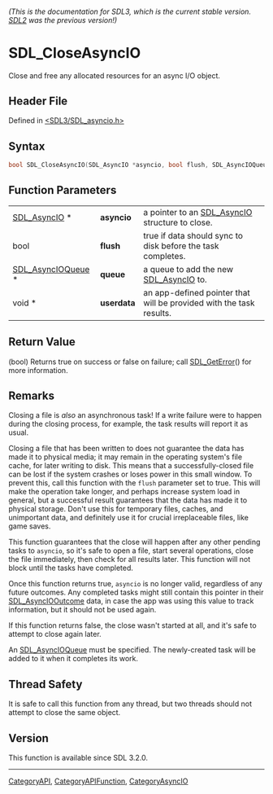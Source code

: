 ###### (This is the documentation for SDL3, which is the current stable version. [SDL2](https://wiki.libsdl.org/SDL2/) was the previous version!)
# SDL_CloseAsyncIO

Close and free any allocated resources for an async I/O object.

## Header File

Defined in [<SDL3/SDL_asyncio.h>](https://github.com/libsdl-org/SDL/blob/main/include/SDL3/SDL_asyncio.h)

## Syntax

```c
bool SDL_CloseAsyncIO(SDL_AsyncIO *asyncio, bool flush, SDL_AsyncIOQueue *queue, void *userdata);
```

## Function Parameters

|                                        |              |                                                                     |
| -------------------------------------- | ------------ | ------------------------------------------------------------------- |
| [SDL_AsyncIO](SDL_AsyncIO) *           | **asyncio**  | a pointer to an [SDL_AsyncIO](SDL_AsyncIO) structure to close.      |
| bool                                   | **flush**    | true if data should sync to disk before the task completes.         |
| [SDL_AsyncIOQueue](SDL_AsyncIOQueue) * | **queue**    | a queue to add the new [SDL_AsyncIO](SDL_AsyncIO) to.               |
| void *                                 | **userdata** | an app-defined pointer that will be provided with the task results. |

## Return Value

(bool) Returns true on success or false on failure; call
[SDL_GetError](SDL_GetError)() for more information.

## Remarks

Closing a file is _also_ an asynchronous task! If a write failure were to
happen during the closing process, for example, the task results will
report it as usual.

Closing a file that has been written to does not guarantee the data has
made it to physical media; it may remain in the operating system's file
cache, for later writing to disk. This means that a successfully-closed
file can be lost if the system crashes or loses power in this small window.
To prevent this, call this function with the `flush` parameter set to true.
This will make the operation take longer, and perhaps increase system load
in general, but a successful result guarantees that the data has made it to
physical storage. Don't use this for temporary files, caches, and
unimportant data, and definitely use it for crucial irreplaceable files,
like game saves.

This function guarantees that the close will happen after any other pending
tasks to `asyncio`, so it's safe to open a file, start several operations,
close the file immediately, then check for all results later. This function
will not block until the tasks have completed.

Once this function returns true, `asyncio` is no longer valid,
regardless of any future outcomes. Any completed tasks might still contain
this pointer in their [SDL_AsyncIOOutcome](SDL_AsyncIOOutcome) data, in
case the app was using this value to track information, but it should not
be used again.

If this function returns false, the close wasn't started at all, and it's
safe to attempt to close again later.

An [SDL_AsyncIOQueue](SDL_AsyncIOQueue) must be specified. The
newly-created task will be added to it when it completes its work.

## Thread Safety

It is safe to call this function from any thread, but two threads should
not attempt to close the same object.

## Version

This function is available since SDL 3.2.0.

----
[CategoryAPI](CategoryAPI), [CategoryAPIFunction](CategoryAPIFunction), [CategoryAsyncIO](CategoryAsyncIO)

